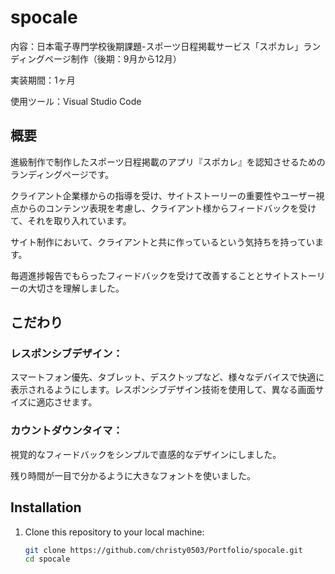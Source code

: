# spocale

内容：日本電子専門学校後期課題-スポーツ日程掲載サービス「スポカレ」ランディングページ制作（後期：9月から12月）

実装期間：1ヶ月

使用ツール：Visual Studio Code 

## 概要

進級制作で制作したスポーツ日程掲載のアプリ『スポカレ』を認知させるためのランディングページです。

クライアント企業様からの指導を受け、サイトストーリーの重要性やユーザー視点からのコンテンツ表現を考慮し、クライアント様からフィードバックを受けて、それを取り入れています。

サイト制作において、クライアントと共に作っているという気持ちを持っています。

毎週進捗報告でもらったフィードバックを受けて改善することとサイトストーリーの大切さを理解しました。


## こだわり
### レスポンシブデザイン：

スマートフォン優先、タブレット、デスクトップなど、様々なデバイスで快適に表示されるようにします。レスポンシブデザイン技術を使用して、異なる画面サイズに適応させます。

### カウントダウンタイマ：

視覚的なフィードバックをシンプルで直感的なデザインにしました。

残り時間が一目で分かるように大きなフォントを使いました。


## Installation

1. Clone this repository to your local machine:

   ```bash
   git clone https://github.com/christy0503/Portfolio/spocale.git
   cd spocale

